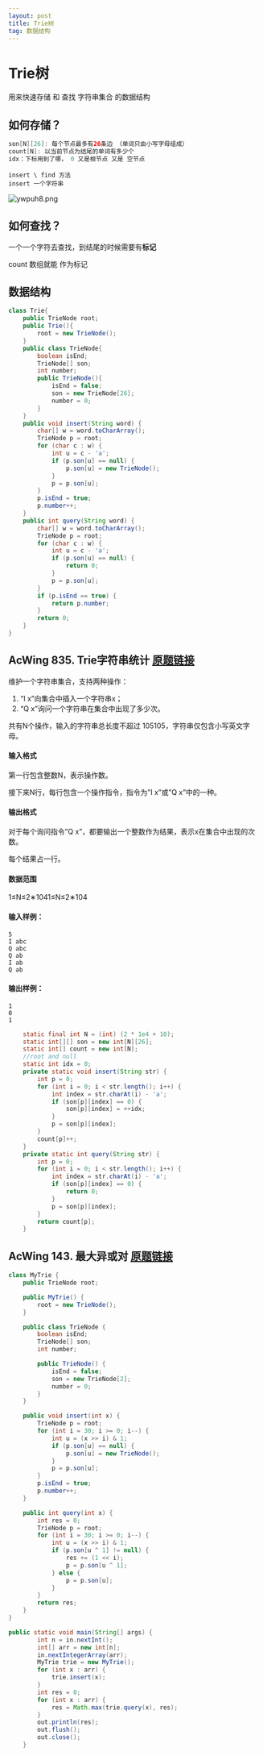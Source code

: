 ```yaml
---
layout: post
title: Trie树
tag: 数据结构
---
```


# Trie树

用来快速存储 和 查找 字符串集合 的数据结构

## 如何存储？

```java
son[N][26]: 每个节点最多有26条边 （单词只由小写字母组成）
count[N]: 以当前节点为结尾的单词有多少个
idx：下标用到了哪， 0 又是根节点 又是 空节点
```

```
insert \ find 方法
insert 一个字符串
```

![ywpuh8.png](https://s3.ax1x.com/2021/02/10/ywpuh8.png)

## 如何查找？

一个一个字符去查找，到结尾的时候需要有**标记**

count 数组就能 作为标记

## 数据结构

```java
class Trie{
    public TrieNode root;
    public Trie(){
        root = new TrieNode();
    }
    public class TrieNode{
        boolean isEnd;
        TrieNode[] son;
        int number;
        public TrieNode(){
            isEnd = false;
            son = new TrieNode[26];
            number = 0;
        }
    }
    public void insert(String word) {
        char[] w = word.toCharArray();
        TrieNode p = root;
        for (char c : w) {
            int u = c - 'a';
            if (p.son[u] == null) {
                p.son[u] = new TrieNode();
            }
            p = p.son[u];
        }
        p.isEnd = true;
        p.number++;
    }
    public int query(String word) {
        char[] w = word.toCharArray();
        TrieNode p = root;
        for (char c : w) {
            int u = c - 'a';
            if (p.son[u] == null) {
                return 0;
            }
            p = p.son[u];
        }
        if (p.isEnd == true) {
            return p.number;
        }
        return 0;
    }
}
```



## AcWing 835. Trie字符串统计   [原题链接](https://www.acwing.com/problem/content/837/)

维护一个字符串集合，支持两种操作：

1. “I x”向集合中插入一个字符串x；
2. “Q x”询问一个字符串在集合中出现了多少次。

共有N个操作，输入的字符串总长度不超过 105105，字符串仅包含小写英文字母。

#### 输入格式

第一行包含整数N，表示操作数。

接下来N行，每行包含一个操作指令，指令为”I x”或”Q x”中的一种。

#### 输出格式

对于每个询问指令”Q x”，都要输出一个整数作为结果，表示x在集合中出现的次数。

每个结果占一行。

#### 数据范围

1≤N≤2∗1041≤N≤2∗104

#### 输入样例：

```
5
I abc
Q abc
Q ab
I ab
Q ab
```

#### 输出样例：

```
1
0
1
```

```java
	static final int N = (int) (2 * 1e4 + 10);
    static int[][] son = new int[N][26];
    static int[] count = new int[N];
    //root and null
    static int idx = 0;
    private static void insert(String str) {
        int p = 0;
        for (int i = 0; i < str.length(); i++) {
            int index = str.charAt(i) - 'a';
            if (son[p][index] == 0) {
                son[p][index] = ++idx;
            }
            p = son[p][index];
        }
        count[p]++;
    }
    private static int query(String str) {
        int p = 0;
        for (int i = 0; i < str.length(); i++) {
            int index = str.charAt(i) - 'a';
            if (son[p][index] == 0) {
                return 0;
            }
            p = son[p][index];
        }
        return count[p];
    }
```



## AcWing 143. 最大异或对   [原题链接](https://www.acwing.com/problem/content/145/)

```java
class MyTrie {
    public TrieNode root;

    public MyTrie() {
        root = new TrieNode();
    }

    public class TrieNode {
        boolean isEnd;
        TrieNode[] son;
        int number;

        public TrieNode() {
            isEnd = false;
            son = new TrieNode[2];
            number = 0;
        }
    }

    public void insert(int x) {
        TrieNode p = root;
        for (int i = 30; i >= 0; i--) {
            int u = (x >> i) & 1;
            if (p.son[u] == null) {
                p.son[u] = new TrieNode();
            }
            p = p.son[u];
        }
        p.isEnd = true;
        p.number++;
    }

    public int query(int x) {
        int res = 0;
        TrieNode p = root;
        for (int i = 30; i >= 0; i--) {
            int u = (x >> i) & 1;
            if (p.son[u ^ 1] != null) {
                res += (1 << i);
                p = p.son[u ^ 1];
            } else {
                p = p.son[u];
            }
        }
        return res;
    }
}

public static void main(String[] args) {
        int n = in.nextInt();
        int[] arr = new int[n];
        in.nextIntegerArray(arr);
        MyTrie trie = new MyTrie();
        for (int x : arr) {
            trie.insert(x);
        }
        int res = 0;
        for (int x : arr) {
            res = Math.max(trie.query(x), res);
        }
        out.println(res);
        out.flush();
        out.close();
    }
```

